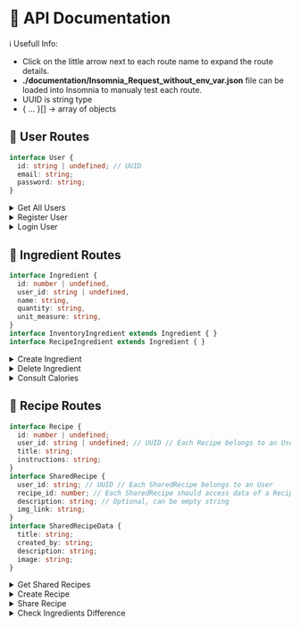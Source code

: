 # 📔 API Documentation

:information_source: Usefull Info:
- Click on the little arrow next to each route name to expand the route details.
- **./documentation/Insomnia_Request_without_env_var.json** file can be loaded into Insomnia to manualy test each route.
- UUID is string type
- { ... }[] -> array of objects

## 👥 User Routes

```typescript
interface User {
  id: string | undefined; // UUID
  email: string;
  password: string;
}
```

<details>
<summary>Get All Users</summary>

Returns a list of all registered users.

- **Route:** `GET /all_users`
- **JSON input:** No input. GET requests don't expect a body.
- **JSON output:**
```json
{
  "msg": "string",
  "user_data": "User[]"
}
```
</details>

<details>
<summary>Register User</summary>

Registers a new user in the system.

- **Route:** `POST /register_user`
- **JSON input:**
```json
{
  "email": "string",
  "password": "string"
}
```
- **JSON output:**
```json
{
  "msg": "string",
  "id": "string"
}
```

</details>

<details>
<summary>Login User</summary>

Logs in an existing user.

- **Route:** `POST /login_user`
- **JSON input:**
```json
{
  "email": "string",
  "password": "string"
}
```
- **JSON output:**
```json
{
  "msg": "string",
  "id": "string"
}
```

</details>

</details>

## 🧂 Ingredient Routes

```typescript
interface Ingredient {
  id: number | undefined,
  user_id: string | undefined,
  name: string,
  quantity: string,
  unit_measure: string,
}
interface InventoryIngredient extends Ingredient { }
interface RecipeIngredient extends Ingredient { }
```

<details>
<summary>Create Ingredient</summary>

Creates a new ingredient in the user account.

- **Route:** `POST /create_ingredient`
- **JSON input:**
```json
{
  "user_id": "string", 
  "name": "string", 
  "quantity": "string", 
  "unit_measure": "string" 
}
```
- **JSON output:**
```json
{ 
  "msg": "string" 
}
```

</details>

<details>
<summary>Delete Ingredient</summary>

Deletes an existing ingredient from the system. Input JSON object don't need to have ingredient_id field.

- **Route:** `POST /delete_ingredient`
- **JSON input:**
```json
{
  "user_id": "string", 
  "ingredients": "InventoryIngredient[]", // Only need ingredient name, quantity and unit_measure
}
```
- **JSON output:**
```json
{ 
  "msg": "string" 
}
```

</details>

<details>
<summary>Consult Calories</summary>

Retrieves the calorie information for an ingredient.

- **Route:** `POST /consult_calories`
- **JSON input:**
```json
{
  "ingredients": "Ingredient[]"
}
```
- **JSON output:**
```json
{ 
  "msg": "string",
  "colories": "string[]"
}
```

</details>

## 📜 Recipe Routes

```typescript
interface Recipe {
  id: number | undefined;
  user_id: string | undefined; // UUID // Each Recipe belongs to an User
  title: string;
  instructions: string;
}
interface SharedRecipe {
  user_id: string; // UUID // Each SharedRecipe belongs to an User
  recipe_id: number; // Each SharedRecipe should access data of a Recipe
  description: string; // Optional, can be empty string
  img_link: string;
}
interface SharedRecipeData {
  title: string;
  created_by: string;
  description: string;
  image: string;
}
```

<details>
<summary>Get Shared Recipes</summary>

Retrieves a list of all shared recipes.

- **Route:** `GET /get_shared_recipes`
- **JSON input:** No input. GET requests don't expect a body.
- **JSON output:**
```json
{ 
  "msg": "string",
  "sharedRecipesData": "SharedRecipesData[]"
}
```
</details>

<details>
<summary>Create Recipe</summary>

Creates a new recipe in the system.

- **Route:** `POST /create_recipe`
- **JSON input:**
```json
{
  "ingredients": "Ingredient[]"
}
```
- **JSON output:**
```json
{ 
  "msg": "string",
  "recipe_id": "number",
  "title": "string",
  "ingredients": "RecipeIngredient[]",
  "ingredients": "string[]"
}
```

</details>

<details>
<summary>Share Recipe</summary>

Shares a recipe with other users.

- **Route:** `POST /share_recipe`
- **JSON input:**
```json
{
  "user_id": "string", 
  "recipe_id": "number", 
  "description": "string"
}
```
- **JSON output:**
```json
{ 
  "msg": "string"
}
```

</details>

<details>
<summary>Check Ingredients Difference</summary>

Computes the difference in ingredients between a recipe and the actual inventory.

- **Route:** `POST /check_ingredients_difference`
- **JSON input:**
```json
{
  "user_id": "string", 
  "recipe_id": "number"
}
```
- **JSON output:**
```json
{ 
  "msg": "string",
  "missingIngredients": "{name: string, balance: number, unit_measure: string}[]",
  "remainIngredients": "{name: string, balance: number, unit_measure: string}[]",
  "zeroedIngredientes": "{name: string, balance: number, unit_measure: string}[]"
}
```

</details>
